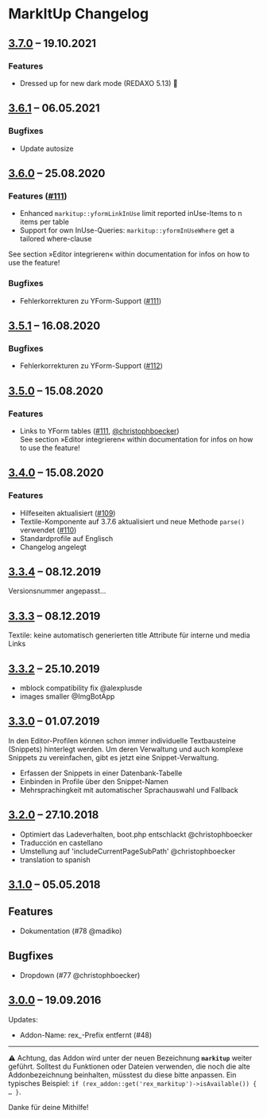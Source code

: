 # MarkItUp Changelog

## [3.7.0](https://github.com/FriendsOfREDAXO/markitup/releases/tag/3.7.0) – 19.10.2021

### Features

- Dressed up for new dark mode (REDAXO 5.13) 🦇


## [3.6.1](https://github.com/FriendsOfREDAXO/markitup/releases/tag/v3.6.1) – 06.05.2021

### Bugfixes

- Update autosize


## [3.6.0](https://github.com/FriendsOfREDAXO/markitup/releases/tag/3.5.2) – 25.08.2020

### Features ([#111](https://github.com/FriendsOfREDAXO/markitup/pull/113))

- Enhanced `markitup::yformLinkInUse`
  limit reported inUse-Items to n items per table
- Support for own InUse-Queries: `markitup::yformInUseWhere`
  get a tailored where-clause 
  
See section »Editor integrieren« within documentation for infos on how to use the feature!
  
### Bugfixes

- Fehlerkorrekturen zu YForm-Support ([#111](https://github.com/FriendsOfREDAXO/markitup/pull/113))


## [3.5.1](https://github.com/FriendsOfREDAXO/markitup/releases/tag/3.5.1) – 16.08.2020

### Bugfixes

- Fehlerkorrekturen zu YForm-Support ([#112](https://github.com/FriendsOfREDAXO/markitup/pull/112))


## [3.5.0](https://github.com/FriendsOfREDAXO/markitup/releases/tag/3.5.0) – 15.08.2020

### Features

- Links to YForm tables ([#111](https://github.com/FriendsOfREDAXO/markitup/pull/111), [@christophboecker](https://github.com/christophboecker))  
  See section »Editor integrieren« within documentation for infos on how to use the feature!


## [3.4.0](https://github.com/FriendsOfREDAXO/markitup/releases/tag/3.4.0) – 15.08.2020

### Features

* Hilfeseiten aktualisiert ([#109](https://github.com/FriendsOfREDAXO/markitup/pull/109))
* Textile-Komponente auf 3.7.6 aktualisiert und neue Methode `parse()` verwendet ([#110](https://github.com/FriendsOfREDAXO/markitup/pull/110))
* Standardprofile auf Englisch
* Changelog angelegt


## [3.3.4](https://github.com/FriendsOfREDAXO/markitup/releases/tag/3.3.4) – 08.12.2019

Versionsnummer angepasst...


## [3.3.3](https://github.com/FriendsOfREDAXO/markitup/releases/tag/3.3.3) – 08.12.2019

Textile: keine automatisch generierten title Attribute für interne und media Links


## [3.3.2](https://github.com/FriendsOfREDAXO/markitup/releases/tag/3.3.2) – 25.10.2019

- mblock compatibility fix @alexplusde 
- images smaller @ImgBotApp 


## [3.3.0](https://github.com/FriendsOfREDAXO/markitup/releases/tag/3.3.0) – 01.07.2019

In den Editor-Profilen können schon immer individuelle Textbausteine (Snippets) hinterlegt werden. Um deren Verwaltung und auch komplexe Snippets zu vereinfachen, gibt es jetzt eine Snippet-Verwaltung. 

- Erfassen der Snippets in einer Datenbank-Tabelle
- Einbinden in Profile über den Snippet-Namen
- Mehrsprachingkeit mit automatischer Sprachauswahl und Fallback


## [3.2.0](https://github.com/FriendsOfREDAXO/markitup/releases/tag/3.2.0) – 27.10.2018

- Optimiert das Ladeverhalten, boot.php entschlackt @christophboecker
- Traducción en castellano
- Umstellung auf 'includeCurrentPageSubPath' @christophboecker
- translation to spanish


## [3.1.0](https://github.com/FriendsOfREDAXO/markitup/releases/tag/3.1.0) – 05.05.2018

## Features

- Dokumentation (#78 @madiko)

## Bugfixes

- Dropdown (#77 @christophboecker)


## [3.0.0](https://github.com/FriendsOfREDAXO/markitup/releases/tag/3.0.0) – 19.09.2016

Updates:

- Addon-Name: rex_-Prefix entfernt (#48)

---

⚠️ Achtung, das Addon wird unter der neuen Bezeichnung **`markitup`** weiter geführt. Solltest du Funktionen oder Dateien verwenden, die noch die alte Addonbezeichnung beinhalten, müsstest du diese bitte anpassen. Ein typisches Beispiel: `if (rex_addon::get('rex_markitup')->isAvailable()) { … }`.

Danke für deine Mithilfe!
